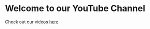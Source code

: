 <!DOCTYPE html>
<html>
<head>
    <title>YouTube Channel Link</title>
</head>
<body>
    <h1>Welcome to our YouTube Channel</h1>
    <p>Check out our videos <a href="https://youtube.com/@Artmemory442?si=nRO6gaaRFxnExYTS">here</a></p>
</body>
</html>
